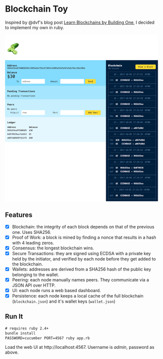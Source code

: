 # Blockchain Toy

Inspired by @dvf's blog post [Learn Blockchains by Building One](https://hackernoon.com/learn-blockchains-by-building-one-117428612f46), I decided to implement my own in ruby.

![dashboard](/dashboard.png?raw=true "Dashboard")

## Features

- [x] Blockchain: the integrity of each block depends on that of the previous one. Uses SHA256.
- [x] Proof of Work: a block is mined by finding a nonce that results in a hash with 4 leading zeros.
- [x] Consensus: the longest blockchain wins.
- [x] Secure Transactions: they are signed using ECDSA with a private key held by the initiator, and verified by each node before they get added to the blockchain.
- [x] Wallets: addresses are derived from a SHA256 hash of the public key belonging to the wallet.
- [x] Peering: each node manually names peers. They communicate via a JSON API over HTTP.
- [x] UI: each node runs a web based dashboard.
- [x] Persistence: each node keeps a local cache of the full blockchain (`blockchain.json`) and it's wallet keys (`wallet.json`)

## Run It

```
# requires ruby 2.4+
bundle install
PASSWORD=cucumber PORT=4567 ruby app.rb
```

Load the web UI at http://localhost:4567. Username is *admin*, password as above.
